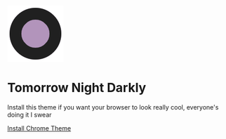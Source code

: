![Tomorrow Night Darkly Icon](icon/tomorrow-night-darkly-icon-sm.png)

# Tomorrow Night Darkly

Install this theme if you want your browser to look really cool, everyone's
doing it I swear

[Install Chrome Theme](https://chrome.google.com/webstore/detail/tomorrow-night-darkly/najhldfogkjhgdaaloddlfdgjfolnoik)

